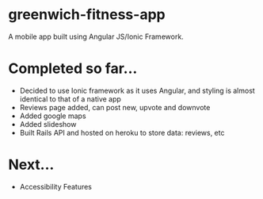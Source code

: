 # greenwich-fitness-app

A mobile app built using Angular JS/Ionic Framework.

# Completed so far...

* Decided to use Ionic framework as it uses Angular, and styling is almost identical to that of a native app
* Reviews page added, can post new, upvote and downvote
* Added google maps
* Added slideshow
* Built Rails API and hosted on heroku to store data: reviews, etc

# Next...

* Accessibility Features
